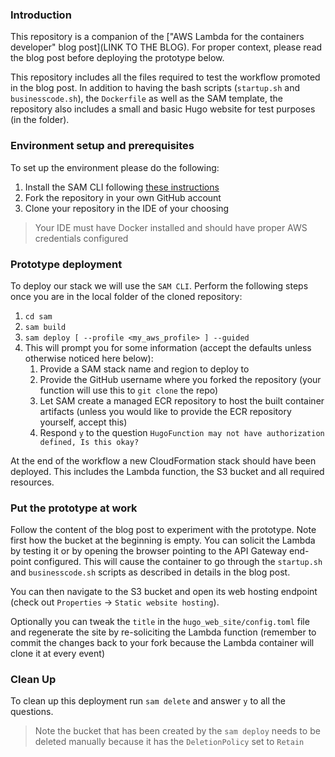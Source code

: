 ### Introduction

This repository is a companion of the ["AWS Lambda for the containers developer" blog post](LINK TO THE BLOG). For proper context, please read the blog post before deploying the prototype below.

This repository includes all the files required to test the workflow promoted in the blog post. In addition to having the bash scripts (`startup.sh` and `businesscode.sh`), the `Dockerfile` as well as the SAM template, the repository also includes a small and basic Hugo website for test purposes (in the [](./hugo_web_site) folder). 

### Environment setup and prerequisites

To set up the environment please do the following: 

1. Install the SAM CLI following [these instructions](https://docs.aws.amazon.com/serverless-application-model/latest/developerguide/install-sam-cli.html)
1. Fork the repository in your own GitHub account
1. Clone your repository in the IDE of your choosing

> Your IDE must have Docker installed and should have proper AWS credentials configured

### Prototype deployment

To deploy our stack we will use the `SAM CLI`. Perform the following steps once you are in the local folder of the cloned repository:

1. `cd sam`
1. `sam build`
1. `sam deploy [ --profile <my_aws_profile> ] --guided`
  1. This will prompt you for some information (accept the defaults unless otherwise noticed here below):
     1. Provide a SAM stack name and region to deploy to
     1. Provide the GitHub username where you forked the repository (your function will use this to `git clone` the repo) 
     1. Let SAM create a managed ECR repository to host the built container artifacts (unless you would like to provide the ECR repository yourself, accept this)
     1. Respond `y` to the question `HugoFunction may not have authorization defined, Is this okay?`

At the end of the workflow a new CloudFormation stack should have been deployed. This includes the Lambda function, the S3 bucket and all required resources.

### Put the prototype at work

Follow the content of the blog post to experiment with the prototype. Note first how the bucket at the beginning is empty. You can solicit the Lambda by testing it or by opening the browser pointing to the API Gateway end-point configured. This will cause the container to go through the `startup.sh` and `businesscode.sh` scripts as described in details in the blog post. 

You can then navigate to the S3 bucket and open its web hosting endpoint (check out `Properties` -> `Static website hosting`). 

Optionally you can tweak the `title` in the `hugo_web_site/config.toml` file and regenerate the site by re-soliciting the Lambda function (remember to commit the changes back to your fork because the Lambda container will clone it at every event)

### Clean Up

To clean up this deployment run `sam delete` and answer `y` to all the questions.

> Note the bucket that has been created by the `sam deploy` needs to be deleted manually because it has the `DeletionPolicy` set to `Retain` 